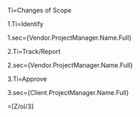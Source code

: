 Ti=Changes of Scope
	
1.Ti=Identify

1.sec={Vendor.ProjectManager.Name.Full}

2.Ti=Track/Report

2.sec={Vendor.ProjectManager.Name.Full}

3.Ti=Approve

3.sec={Client.ProjectManager.Name.Full}

=[Z/ol/3]
